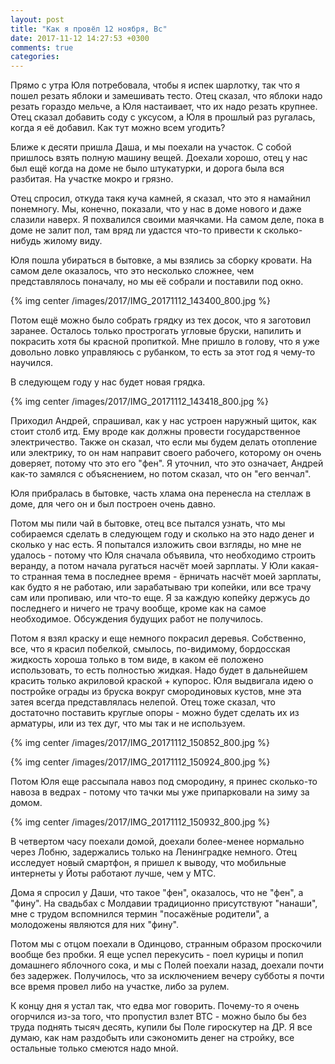 ```yaml
---
layout: post
title: "Как я провёл 12 ноября, Вс"
date: 2017-11-12 14:27:53 +0300
comments: true
categories: 
---
```

Прямо с утра Юля потребовала, чтобы я испек шарлотку, так что я пошел резать яблоки и замешивать тесто. Отец сказал, что яблоки надо резать гораздо мельче, а Юля настаивает, что их надо резать крупнее. Отец сказал добавить соду с уксусом, а Юля в прошлый раз ругалась, когда я её добавил. Как тут можно всем угодить?

Ближе к десяти пришла Даша, и мы поехали на участок. С собой пришлось взять полную машину вещей. Доехали хорошо, отец у нас был ещё когда на доме не было штукатурки, и дорога была вся разбитая. На участке мокро и грязно.

Отец спросил, откуда такя куча камней, я сказал, что это я намайнил понемногу. Мы, конечно, показали, что у нас в доме нового и даже слазили наверх. Я похвалился своими маячками. На самом деле, пока в доме не залит пол, там вряд ли удастся что-то привести к сколько-нибудь жилому виду.

Юля пошла убираться в бытовке, а мы взялись за сборку кровати. На самом деле оказалось, что это несколько сложнее, чем представлялось поначалу, но мы её собрали и поставили под окно.

{% img center /images/2017/IMG_20171112_143400_800.jpg %}

Потом ещё можно было собрать грядку из тех досок, что я заготовил заранее. Осталось только прострогать угловые бруски, напилить и покрасить хотя бы красной пропиткой. Мне пришло в голову, что я уже довольно ловко управляюсь с рубанком, то есть за этот год я чему-то научился.

В следующем году у нас будет новая грядка. 

{% img center /images/2017/IMG_20171112_143418_800.jpg %}

Приходил Андрей, спрашивал, как у нас устроен наружный щиток, как стоит столб итд. Ему вроде как должны провести государственное электричество. Также он сказал, что если мы будем делать отопление или электрику, то он нам направит своего рабочего, которому он очень доверяет, потому что это его "фен". Я уточнил, что это означает, Андрей как-то замялся с объяснением, но потом сказал, что он "его венчал".

Юля прибралась в бытовке, часть хлама она перенесла на стеллаж в доме, для чего он и был построен очень давно.

Потом мы пили чай в бытовке, отец все пытался узнать, что мы собираемся сделать в следующем году и сколько на это надо денег и сколько у нас есть. Я попытался изложить свои взгляды, но мне не удалось - потому что Юля сначала объявила, что необходимо строить веранду, а потом начала ругаться насчёт моей зарплаты. У Юли какая-то странная тема в последнее время - ёрничать насчёт моей зарплаты, как будто я не работаю, или зарабатываю три копейки, или все трачу сам или пропиваю, или что-то еще. Я за каждую копейку держусь до последнего и ничего не трачу вообще, кроме как на самое необходимое. Обсуждения будущих работ не получилось.

Потом я взял краску и еще немного покрасил деревья. Собственно, все, что я красил побелкой, смылось, по-видимому, бордосская жидкость хороша только в том виде, в каком её положено использовать, то есть полностью жидкая. Надо будет в дальнейшем красить только акриловой краской + купорос. Юля выдвигала идею о постройке ограды из бруска вокруг смородиновых кустов, мне эта затея всегда представлялась нелепой. Отец тоже сказал, что достаточно поставить круглые опоры - можно будет сделать их из арматуры, или из тех дуг, что мы так и не используем.

{% img center /images/2017/IMG_20171112_150852_800.jpg %}

{% img center /images/2017/IMG_20171112_150924_800.jpg %}

Потом Юля еще рассыпала навоз под смородину, я принес сколько-то навоза в ведрах - потому что тачки мы уже припарковали на зиму за домом.

{% img center /images/2017/IMG_20171112_150932_800.jpg %}

В четвертом часу поехали домой, доехали более-менее нормально через Лобню, задержались только на Ленинградке немного. Отец исследует новый смартфон, я пришел к выводу, что мобильные интернеты у Йоты работают лучше, чем у МТС.

Дома я спросил у Даши, что такое "фен", оказалось, что не "фен", а "фину". На свадьбах с Молдавии традиционно присутствуют "нанаши", мне с трудом вспомнился термин "посажёные родители", а молодожены являются для них "фину".

Потом мы с отцом поехали в Одинцово, странным образом проскочили вообще без пробки. Я еще успел перекусить - поел курицы и попил домашнего яблочного сока, и мы с Полей поехали назад, доехали почти без задержек. Получилось, что за исключением вечеру субботы я почти все время провел либо на участке, либо за рулем.

К концу дня я устал так, что едва мог говорить. Почему-то я очень огорчился из-за того, что пропустил взлет BTC - можно было бы без труда поднять тысяч десять, купили бы Поле гироскутер на ДР. Я все думаю, как нам раздобыть или сэкономить денег на стройку, все остальные только смеются надо мной.